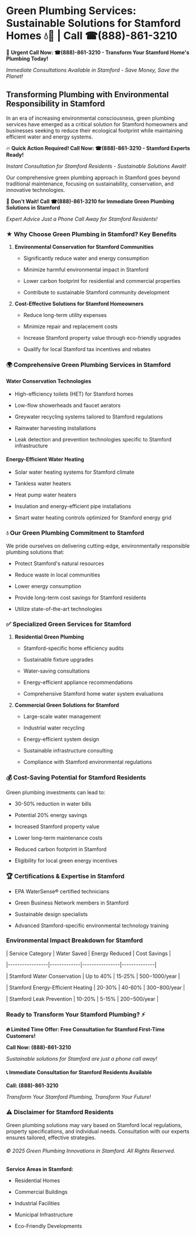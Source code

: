 # Green Plumbing Services: Sustainable Solutions for Stamford Homes 💧🌿 | Call ☎(888)-861-3210

🚨 **Urgent Call Now: ☎(888)-861-3210 - Transform Your Stamford Home's Plumbing Today!**
*Immediate Consultations Available in Stamford - Save Money, Save the Planet!*

## Transforming Plumbing with Environmental Responsibility in Stamford

In an era of increasing environmental consciousness, green plumbing services have emerged as a critical solution for Stamford homeowners and businesses seeking to reduce their ecological footprint while maintaining efficient water and energy systems. 

🔥 **Quick Action Required! Call Now: ☎(888)-861-3210 - Stamford Experts Ready!**
*Instant Consultation for Stamford Residents - Sustainable Solutions Await!*

Our comprehensive green plumbing approach in Stamford goes beyond traditional maintenance, focusing on sustainability, conservation, and innovative technologies.

🚨 **Don't Wait! Call ☎(888)-861-3210 for Immediate Green Plumbing Solutions in Stamford**
*Expert Advice Just a Phone Call Away for Stamford Residents!*

### ★ Why Choose Green Plumbing in Stamford? Key Benefits

1. **Environmental Conservation for Stamford Communities** 
   - Significantly reduce water and energy consumption
   - Minimize harmful environmental impact in Stamford
   - Lower carbon footprint for residential and commercial properties
   - Contribute to sustainable Stamford community development

2. **Cost-Effective Solutions for Stamford Homeowners** 
   - Reduce long-term utility expenses
   - Minimize repair and replacement costs
   - Increase Stamford property value through eco-friendly upgrades
   - Qualify for local Stamford tax incentives and rebates

### 🌍 Comprehensive Green Plumbing Services in Stamford

#### Water Conservation Technologies
- High-efficiency toilets (HET) for Stamford homes
- Low-flow showerheads and faucet aerators
- Greywater recycling systems tailored to Stamford regulations
- Rainwater harvesting installations
- Leak detection and prevention technologies specific to Stamford infrastructure

#### Energy-Efficient Water Heating
- Solar water heating systems for Stamford climate
- Tankless water heaters
- Heat pump water heaters
- Insulation and energy-efficient pipe installations
- Smart water heating controls optimized for Stamford energy grid

### 💧 Our Green Plumbing Commitment to Stamford

We pride ourselves on delivering cutting-edge, environmentally responsible plumbing solutions that:
- Protect Stamford's natural resources
- Reduce waste in local communities
- Lower energy consumption
- Provide long-term cost savings for Stamford residents
- Utilize state-of-the-art technologies

### ✅ Specialized Green Services for Stamford

1. **Residential Green Plumbing**
   - Stamford-specific home efficiency audits
   - Sustainable fixture upgrades
   - Water-saving consultations
   - Energy-efficient appliance recommendations
   - Comprehensive Stamford home water system evaluations

2. **Commercial Green Solutions for Stamford**
   - Large-scale water management
   - Industrial water recycling
   - Energy-efficient system design
   - Sustainable infrastructure consulting
   - Compliance with Stamford environmental regulations

### 💰 Cost-Saving Potential for Stamford Residents

Green plumbing investments can lead to:
- 30-50% reduction in water bills
- Potential 20% energy savings
- Increased Stamford property value
- Lower long-term maintenance costs
- Reduced carbon footprint in Stamford
- Eligibility for local green energy incentives

### 🏆 Certifications & Expertise in Stamford

- EPA WaterSense® certified technicians
- Green Business Network members in Stamford
- Sustainable design specialists
- Advanced Stamford-specific environmental technology training

### Environmental Impact Breakdown for Stamford

| Service Category | Water Saved | Energy Reduced | Cost Savings |
|-----------------|-------------|----------------|--------------|
| Stamford Water Conservation | Up to 40% | 15-25% | $500-$1000/year |
| Stamford Energy-Efficient Heating | 20-30% | 40-60% | $300-$800/year |
| Stamford Leak Prevention | 10-20% | 5-15% | $200-$500/year |

### Ready to Transform Your Stamford Plumbing? ⚡

**🔥 Limited Time Offer: Free Consultation for Stamford First-Time Customers!**

**Call Now: (888)-861-3210**
*Sustainable solutions for Stamford are just a phone call away!*

#### 📞 Immediate Consultation for Stamford Residents Available

**Call: (888)-861-3210**
*Transform Your Stamford Plumbing, Transform Your Future!*

### ⚠️ Disclaimer for Stamford Residents

Green plumbing solutions may vary based on Stamford local regulations, property specifications, and individual needs. Consultation with our experts ensures tailored, effective strategies.

###### © 2025 Green Plumbing Innovations in Stamford. All Rights Reserved.

**Service Areas in Stamford:** 
- Residential Homes
- Commercial Buildings
- Industrial Facilities
- Municipal Infrastructure
- Eco-Friendly Developments